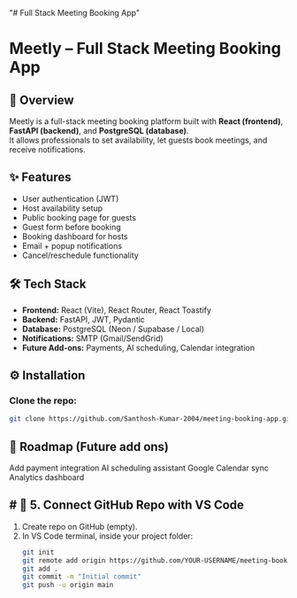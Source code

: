 "# Full Stack Meeting Booking App" 

# Meetly – Full Stack Meeting Booking App

## 🚀 Overview
Meetly is a full-stack meeting booking platform built with **React (frontend)**, **FastAPI (backend)**, and **PostgreSQL (database)**.  
It allows professionals to set availability, let guests book meetings, and receive notifications.

## ✨ Features
- User authentication (JWT)
- Host availability setup
- Public booking page for guests
- Guest form before booking
- Booking dashboard for hosts
- Email + popup notifications
- Cancel/reschedule functionality

## 🛠️ Tech Stack
- **Frontend:** React (Vite), React Router, React Toastify
- **Backend:** FastAPI, JWT, Pydantic
- **Database:** PostgreSQL (Neon / Supabase / Local)
- **Notifications:** SMTP (Gmail/SendGrid)
- **Future Add-ons:** Payments, AI scheduling, Calendar integration

## ⚙️ Installation
### Clone the repo:
   ```bash
   git clone https://github.com/Santhosh-Kumar-2004/meeting-booking-app.git
   ```
## 📌 Roadmap (Future add ons)
 Add payment integration
 AI scheduling assistant
 Google Calendar sync
 Analytics dashboard

## # 🔹 5. Connect GitHub Repo with VS Code
1. Create repo on GitHub (empty).  
2. In VS Code terminal, inside your project folder:  
   ```bash
   git init
   git remote add origin https://github.com/YOUR-USERNAME/meeting-booking-app.git
   git add .
   git commit -m "Initial commit"
   git push -u origin main
